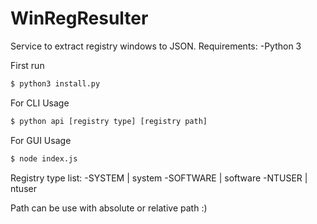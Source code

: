 # WinRegResulter

Service to extract registry windows to JSON. 
Requirements:
-Python 3

First run
```sh
$ python3 install.py
```
For CLI Usage
```sh
$ python api [registry type] [registry path]
```

For GUI Usage
```sh
$ node index.js
```

Registry type list:
-SYSTEM | system
-SOFTWARE | software
-NTUSER | ntuser

Path can be use with absolute or relative path :)
